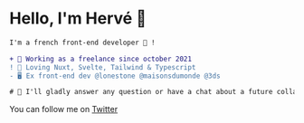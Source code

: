 # Hello, I'm Hervé 👋

```diff
I'm a french front-end developer 🐸 !

+ 🌱 Working as a freelance since october 2021
! 🍭 Loving Nuxt, Svelte, Tailwind & Typescript
- 🖥 Ex front-end dev @lonestone @maisonsdumonde @3ds

# 💬 I'll gladly answer any question or have a chat about a future collaboration (mail is in bio)
```

You can follow me on [Twitter](https://twitter.com/Herve_Dev)
